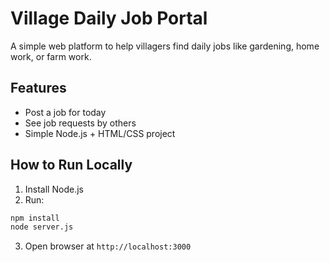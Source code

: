 # Village Daily Job Portal

A simple web platform to help villagers find daily jobs like gardening, home work, or farm work.

## Features
- Post a job for today
- See job requests by others
- Simple Node.js + HTML/CSS project

## How to Run Locally
1. Install Node.js
2. Run:
```bash
npm install
node server.js
```
3. Open browser at `http://localhost:3000`
